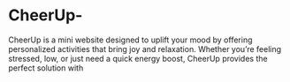 # CheerUp-
CheerUp is a mini website designed to uplift your mood by offering personalized activities that bring joy and relaxation. Whether you’re feeling stressed, low, or just need a quick energy boost, CheerUp provides the perfect solution with
